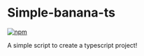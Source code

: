 # Simple-banana-ts

<a href='https://www.npmjs.com/package/simple-banana-ts'><img alt="npm" src="https://img.shields.io/npm/v/simple-banana-ts?color=00a500&label=npm&style=flat-square"></a>

A simple script to create a typescript project!
